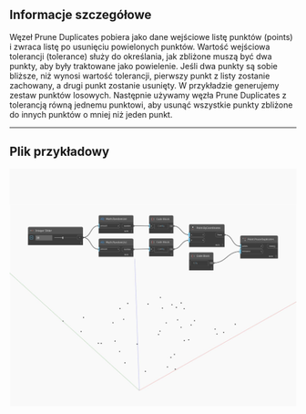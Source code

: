 ## Informacje szczegółowe
Węzeł Prune Duplicates pobiera jako dane wejściowe listę punktów (points) i zwraca listę po usunięciu powielonych punktów. Wartość wejściowa tolerancji (tolerance) służy do określania, jak zbliżone muszą być dwa punkty, aby były traktowane jako powielenie. Jeśli dwa punkty są sobie bliższe, niż wynosi wartość tolerancji, pierwszy punkt z listy zostanie zachowany, a drugi punkt zostanie usunięty. W przykładzie generujemy zestaw punktów losowych. Następnie używamy węzła Prune Duplicates z tolerancją równą jednemu punktowi, aby usunąć wszystkie punkty zbliżone do innych punktów o mniej niż jeden punkt.
___
## Plik przykładowy

![PruneDuplicates](./Autodesk.DesignScript.Geometry.Point.PruneDuplicates_img.jpg)

